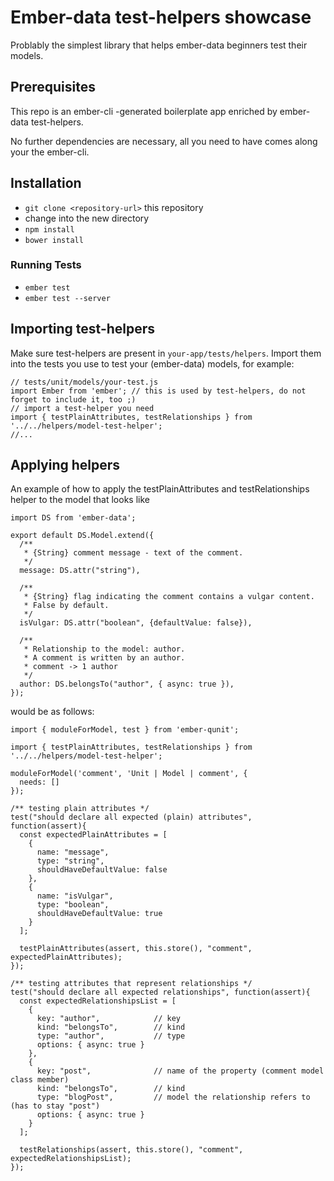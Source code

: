 # Ember-data test-helpers showcase

Problably the simplest library that helps ember-data beginners test their models.  

## Prerequisites

This repo is an ember-cli -generated boilerplate app enriched by ember-data test-helpers.

No further dependencies are necessary, all you need to have comes along your the ember-cli.

## Installation

* `git clone <repository-url>` this repository
* change into the new directory
* `npm install`
* `bower install`

### Running Tests

* `ember test`
* `ember test --server`

## Importing test-helpers
Make sure test-helpers are present in `your-app/tests/helpers`. Import them into the tests you use to test your (ember-data) models, for example:

    // tests/unit/models/your-test.js
    import Ember from 'ember'; // this is used by test-helpers, do not forget to include it, too ;)
    // import a test-helper you need
    import { testPlainAttributes, testRelationships } from '../../helpers/model-test-helper';
    //...

## Applying helpers

An example of how to apply the testPlainAttributes and testRelationships helper to the model that looks like

    import DS from 'ember-data';
    
    export default DS.Model.extend({
      /**
       * {String} comment message - text of the comment.
       */
      message: DS.attr("string"),
    
      /**
       * {String} flag indicating the comment contains a vulgar content.
       * False by default.
       */
      isVulgar: DS.attr("boolean", {defaultValue: false}),
    
      /**
       * Relationship to the model: author.
       * A comment is written by an author.
       * comment -> 1 author
       */
      author: DS.belongsTo("author", { async: true }),
    });

would be as follows:

    import { moduleForModel, test } from 'ember-qunit';
    
    import { testPlainAttributes, testRelationships } from '../../helpers/model-test-helper';
    
    moduleForModel('comment', 'Unit | Model | comment', {
      needs: []
    });
    
    /** testing plain attributes */
    test("should declare all expected (plain) attributes", function(assert){
      const expectedPlainAttributes = [
        {
          name: "message",
          type: "string",
          shouldHaveDefaultValue: false
        },
        {
          name: "isVulgar",
          type: "boolean",
          shouldHaveDefaultValue: true
        }
      ];
    
      testPlainAttributes(assert, this.store(), "comment", expectedPlainAttributes);
    });
    
    /** testing attributes that represent relationships */
    test("should declare all expected relationships", function(assert){
      const expectedRelationshipsList = [
        {
          key: "author",            // key
          kind: "belongsTo",        // kind
          type: "author",           // type
          options: { async: true }
        },
        {
          key: "post",              // name of the property (comment model class member)
          kind: "belongsTo",        // kind
          type: "blogPost",         // model the relationship refers to (has to stay "post")
          options: { async: true }
        }
      ];
    
      testRelationships(assert, this.store(), "comment", expectedRelationshipsList);
    });
